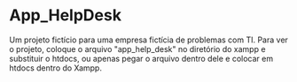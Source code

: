 # App_HelpDesk

Um projeto fictício para uma empresa fictícia de problemas com TI.
Para ver o projeto, coloque o arquivo "app_help_desk" no diretório do xampp e substituir o htdocs,
ou apenas pegar o arquivo dentro dele e colocar em htdocs dentro do Xampp.
